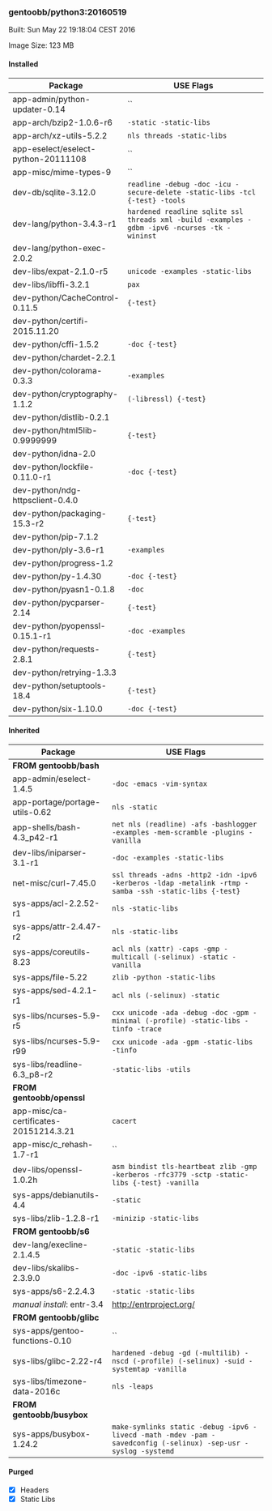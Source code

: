 ### gentoobb/python3:20160519
Built: Sun May 22 19:18:04 CEST 2016

Image Size: 123 MB
#### Installed
Package | USE Flags
--------|----------
app-admin/python-updater-0.14 | ``
app-arch/bzip2-1.0.6-r6 | `-static -static-libs`
app-arch/xz-utils-5.2.2 | `nls threads -static-libs`
app-eselect/eselect-python-20111108 | ``
app-misc/mime-types-9 | ``
dev-db/sqlite-3.12.0 | `readline -debug -doc -icu -secure-delete -static-libs -tcl {-test} -tools`
dev-lang/python-3.4.3-r1 | `hardened readline sqlite ssl threads xml -build -examples -gdbm -ipv6 -ncurses -tk -wininst`
dev-lang/python-exec-2.0.2 | ` `
dev-libs/expat-2.1.0-r5 | `unicode -examples -static-libs`
dev-libs/libffi-3.2.1 | `pax`
dev-python/CacheControl-0.11.5 | `{-test}`
dev-python/certifi-2015.11.20 | ` `
dev-python/cffi-1.5.2 | `-doc {-test}`
dev-python/chardet-2.2.1 | ` `
dev-python/colorama-0.3.3 | `-examples`
dev-python/cryptography-1.1.2 | `(-libressl) {-test}`
dev-python/distlib-0.2.1 | ` `
dev-python/html5lib-0.9999999 | `{-test}`
dev-python/idna-2.0 | ` `
dev-python/lockfile-0.11.0-r1 | `-doc {-test}`
dev-python/ndg-httpsclient-0.4.0 | ` `
dev-python/packaging-15.3-r2 | `{-test}`
dev-python/pip-7.1.2 | ` `
dev-python/ply-3.6-r1 | `-examples`
dev-python/progress-1.2 | ` `
dev-python/py-1.4.30 | `-doc {-test}`
dev-python/pyasn1-0.1.8 | `-doc`
dev-python/pycparser-2.14 | `{-test}`
dev-python/pyopenssl-0.15.1-r1 | `-doc -examples`
dev-python/requests-2.8.1 | `{-test}`
dev-python/retrying-1.3.3 | ` `
dev-python/setuptools-18.4 | `{-test}`
dev-python/six-1.10.0 | `-doc {-test}`
#### Inherited
Package | USE Flags
--------|----------
**FROM gentoobb/bash** |
app-admin/eselect-1.4.5 | `-doc -emacs -vim-syntax`
app-portage/portage-utils-0.62 | `nls -static`
app-shells/bash-4.3_p42-r1 | `net nls (readline) -afs -bashlogger -examples -mem-scramble -plugins -vanilla`
dev-libs/iniparser-3.1-r1 | `-doc -examples -static-libs`
net-misc/curl-7.45.0 | `ssl threads -adns -http2 -idn -ipv6 -kerberos -ldap -metalink -rtmp -samba -ssh -static-libs {-test}`
sys-apps/acl-2.2.52-r1 | `nls -static-libs`
sys-apps/attr-2.4.47-r2 | `nls -static-libs`
sys-apps/coreutils-8.23 | `acl nls (xattr) -caps -gmp -multicall (-selinux) -static -vanilla`
sys-apps/file-5.22 | `zlib -python -static-libs`
sys-apps/sed-4.2.1-r1 | `acl nls (-selinux) -static`
sys-libs/ncurses-5.9-r5 | `cxx unicode -ada -debug -doc -gpm -minimal (-profile) -static-libs -tinfo -trace`
sys-libs/ncurses-5.9-r99 | `cxx unicode -ada -gpm -static-libs -tinfo`
sys-libs/readline-6.3_p8-r2 | `-static-libs -utils`
**FROM gentoobb/openssl** |
app-misc/ca-certificates-20151214.3.21 | `cacert`
app-misc/c_rehash-1.7-r1 | ``
dev-libs/openssl-1.0.2h | `asm bindist tls-heartbeat zlib -gmp -kerberos -rfc3779 -sctp -static-libs {-test} -vanilla`
sys-apps/debianutils-4.4 | `-static`
sys-libs/zlib-1.2.8-r1 | `-minizip -static-libs`
**FROM gentoobb/s6** |
dev-lang/execline-2.1.4.5 | `-static -static-libs`
dev-libs/skalibs-2.3.9.0 | `-doc -ipv6 -static-libs`
sys-apps/s6-2.2.4.3 | `-static -static-libs`
*manual install*: entr-3.4 | http://entrproject.org/
**FROM gentoobb/glibc** |
sys-apps/gentoo-functions-0.10 | ``
sys-libs/glibc-2.22-r4 | `hardened -debug -gd (-multilib) -nscd (-profile) (-selinux) -suid -systemtap -vanilla`
sys-libs/timezone-data-2016c | `nls -leaps`
**FROM gentoobb/busybox** |
sys-apps/busybox-1.24.2 | `make-symlinks static -debug -ipv6 -livecd -math -mdev -pam -savedconfig (-selinux) -sep-usr -syslog -systemd`
#### Purged
- [x] Headers
- [x] Static Libs
